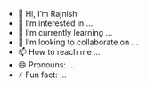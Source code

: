 - 👋 Hi, I’m Rajnish
- 👀 I’m interested in ...
- 🌱 I’m currently learning ...
- 💞️ I’m looking to collaborate on ...
- 📫 How to reach me ...
- 😄 Pronouns: ...
- ⚡ Fun fact: ...

<!---
rajnishry/rajnishry is a ✨ special ✨ repository because its `README.md` (this file) appears on your GitHub profile.
You can click the Preview link to take a look at your changes.
--->
